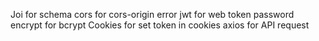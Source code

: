 Joi for schema 
cors for cors-origin error
jwt for web token
password encrypt for bcrypt
Cookies for set token in cookies
axios for API request